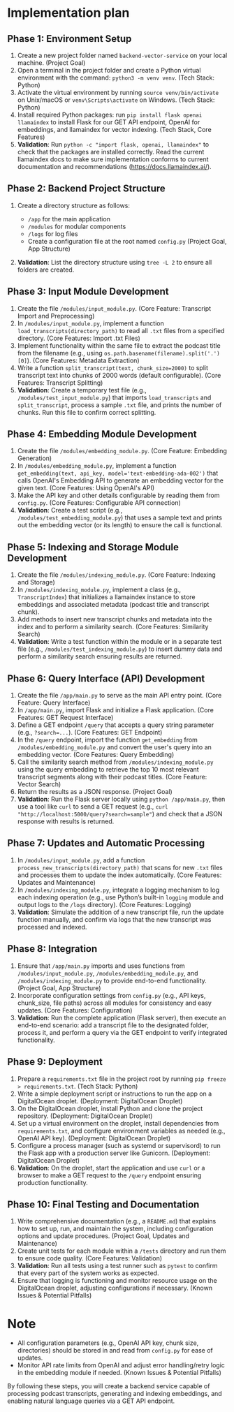 # Implementation plan

## Phase 1: Environment Setup

1.  Create a new project folder named `backend-vector-service` on your local machine. (Project Goal)
2.  Open a terminal in the project folder and create a Python virtual environment with the command: `python3 -m venv venv`. (Tech Stack: Python)
3.  Activate the virtual environment by running `source venv/bin/activate` on Unix/macOS or `venv\Scripts\activate` on Windows. (Tech Stack: Python)
4.  Install required Python packages: run `pip install flask openai llamaindex` to install Flask for our GET API endpoint, OpenAI for embeddings, and llamaindex for vector indexing. (Tech Stack, Core Features)
5.  **Validation**: Run `python -c "import flask, openai, llamaindex"` to check that the packages are installed correctly. Read the current llamaindex docs to make sure implementation conforms to current documentation and recommendations (<https://docs.llamaindex.ai/>).

## Phase 2: Backend Project Structure

1.  Create a directory structure as follows:

    *   `/app` for the main application
    *   `/modules` for modular components
    *   `/logs` for log files
    *   Create a configuration file at the root named `config.py` (Project Goal, App Structure)

2.  **Validation**: List the directory structure using `tree -L 2` to ensure all folders are created.

## Phase 3: Input Module Development

1.  Create the file `/modules/input_module.py`. (Core Feature: Transcript Import and Preprocessing)
2.  In `/modules/input_module.py`, implement a function `load_transcripts(directory_path)` to read all `.txt` files from a specified directory. (Core Features: Import .txt Files)
3.  Implement functionality within the same file to extract the podcast title from the filename (e.g., using `os.path.basename(filename).split('.')[0]`). (Core Features: Metadata Extraction)
4.  Write a function `split_transcript(text, chunk_size=2000)` to split transcript text into chunks of 2000 words (default configurable). (Core Features: Transcript Splitting)
5.  **Validation**: Create a temporary test file (e.g., `/modules/test_input_module.py`) that imports `load_transcripts` and `split_transcript`, process a sample `.txt` file, and prints the number of chunks. Run this file to confirm correct splitting.

## Phase 4: Embedding Module Development

1.  Create the file `/modules/embedding_module.py`. (Core Feature: Embedding Generation)
2.  In `/modules/embedding_module.py`, implement a function `get_embedding(text, api_key, model='text-embedding-ada-002')` that calls OpenAI's Embedding API to generate an embedding vector for the given text. (Core Features: Using OpenAI's API)
3.  Make the API key and other details configurable by reading them from `config.py`. (Core Features: Configurable API connection)
4.  **Validation**: Create a test script (e.g., `/modules/test_embedding_module.py`) that uses a sample text and prints out the embedding vector (or its length) to ensure the call is functional.

## Phase 5: Indexing and Storage Module Development

1.  Create the file `/modules/indexing_module.py`. (Core Feature: Indexing and Storage)
2.  In `/modules/indexing_module.py`, implement a class (e.g., `TranscriptIndex`) that initializes a llamaindex instance to store embeddings and associated metadata (podcast title and transcript chunk).
3.  Add methods to insert new transcript chunks and metadata into the index and to perform a similarity search. (Core Features: Similarity Search)
4.  **Validation**: Write a test function within the module or in a separate test file (e.g., `/modules/test_indexing_module.py`) to insert dummy data and perform a similarity search ensuring results are returned.

## Phase 6: Query Interface (API) Development

1.  Create the file `/app/main.py` to serve as the main API entry point. (Core Feature: Query Interface)
2.  In `/app/main.py`, import Flask and initialize a Flask application. (Core Features: GET Request Interface)
3.  Define a GET endpoint `/query` that accepts a query string parameter (e.g., `?search=...`). (Core Features: GET Endpoint)
4.  In the `/query` endpoint, import the function `get_embedding` from `/modules/embedding_module.py` and convert the user's query into an embedding vector. (Core Features: Query Embedding)
5.  Call the similarity search method from `/modules/indexing_module.py` using the query embedding to retrieve the top 10 most relevant transcript segments along with their podcast titles. (Core Feature: Vector Search)
6.  Return the results as a JSON response. (Project Goal)
7.  **Validation**: Run the Flask server locally using `python /app/main.py`, then use a tool like `curl` to send a GET request (e.g., `curl "http://localhost:5000/query?search=sample"`) and check that a JSON response with results is returned.

## Phase 7: Updates and Automatic Processing

1.  In `/modules/input_module.py`, add a function `process_new_transcripts(directory_path)` that scans for new `.txt` files and processes them to update the index automatically. (Core Features: Updates and Maintenance)
2.  In `/modules/indexing_module.py`, integrate a logging mechanism to log each indexing operation (e.g., use Python’s built-in `logging` module and output logs to the `/logs` directory). (Core Features: Logging)
3.  **Validation**: Simulate the addition of a new transcript file, run the update function manually, and confirm via logs that the new transcript was processed and indexed.

## Phase 8: Integration

1.  Ensure that `/app/main.py` imports and uses functions from `/modules/input_module.py`, `/modules/embedding_module.py`, and `/modules/indexing_module.py` to provide end-to-end functionality. (Project Goal, App Structure)
2.  Incorporate configuration settings from `config.py` (e.g., API keys, chunk_size, file paths) across all modules for consistency and easy updates. (Core Features: Configuration)
3.  **Validation**: Run the complete application (Flask server), then execute an end-to-end scenario: add a transcript file to the designated folder, process it, and perform a query via the GET endpoint to verify integrated functionality.

## Phase 9: Deployment

1.  Prepare a `requirements.txt` file in the project root by running `pip freeze > requirements.txt`. (Tech Stack: Python)
2.  Write a simple deployment script or instructions to run the app on a DigitalOcean droplet. (Deployment: DigitalOcean Droplet)
3.  On the DigitalOcean droplet, install Python and clone the project repository. (Deployment: DigitalOcean Droplet)
4.  Set up a virtual environment on the droplet, install dependencies from `requirements.txt`, and configure environment variables as needed (e.g., OpenAI API key). (Deployment: DigitalOcean Droplet)
5.  Configure a process manager (such as systemd or supervisord) to run the Flask app with a production server like Gunicorn. (Deployment: DigitalOcean Droplet)
6.  **Validation**: On the droplet, start the application and use `curl` or a browser to make a GET request to the `/query` endpoint ensuring production functionality.

## Phase 10: Final Testing and Documentation

1.  Write comprehensive documentation (e.g., a `README.md`) that explains how to set up, run, and maintain the system, including configuration options and update procedures. (Project Goal, Updates and Maintenance)
2.  Create unit tests for each module within a `/tests` directory and run them to ensure code quality. (Core Features: Validation)
3.  **Validation**: Run all tests using a test runner such as `pytest` to confirm that every part of the system works as expected.
4.  Ensure that logging is functioning and monitor resource usage on the DigitalOcean droplet, adjusting configurations if necessary. (Known Issues & Potential Pitfalls)

# Note

*   All configuration parameters (e.g., OpenAI API key, chunk size, directories) should be stored in and read from `config.py` for ease of updates.
*   Monitor API rate limits from OpenAI and adjust error handling/retry logic in the embedding module if needed. (Known Issues & Potential Pitfalls)

By following these steps, you will create a backend service capable of processing podcast transcripts, generating and indexing embeddings, and enabling natural language queries via a GET API endpoint.
